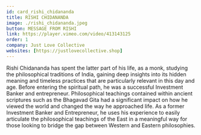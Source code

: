 ```yaml
---
id: card_rishi_chidananda
title: RISHI CHIDANANDA
image: ./rishi_chidananda.jpeg
button: MESSAGE FROM RISHI
link: https://player.vimeo.com/video/413143125
order: 1
company: Just Love Collective
websites: [https://justlovecollective.shop]
---
```


Rishi Chidananda has spent the latter part of his life, as a monk, studying the philosophical traditions of India, gaining deep insights into its hidden meaning and timeless practices that are particularly relevant in this day and age. Before entering the spiritual path, he was a successful Investment Banker and entrepreneur. Philosophical teachings contained within ancient scriptures such as the Bhagavad Gita had a significant impact on how he viewed the world and changed the way he approached life. As a former Investment Banker and Entrepreneur, he uses his experience to easily articulate the philosophical teachings of the East in a meaningful way for those looking to bridge the gap between Western and Eastern philosophies.
